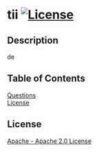 # tii   [![License](https://img.shields.io/badge/License-Boost_1.0-lightblue.svg)](https://www.boost.org/LICENSE_1_0.txt)  

## Description   
  de   

## Table of Contents   
[Questions](#questions)  
[License](#license)  
  
## License  
[Apache - Apache 2.0 License](https://opensource.org/licenses/Apache-2.0)  

